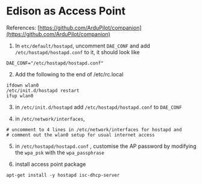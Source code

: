 # Edison as Access Point

References: [https://github.com/ArduPilot/companion](https://github.com/ArduPilot/companion)

1. In `etc/default/hostapd`, uncomment `DAE_CONF` and add `/etc/hostapd/hostapd.conf` to it, it should look like

```text
DAE_CONF="/etc/hostapd/hostapd.conf"
```

2. Add the following to the end of /etc/rc.local

```text
ifdown wlan0
/etc/init.d/hostapd restart
ifup wlan0
```

3. in `/etc/init.d/hostapd` add `/etc/hostapd/hostapd.conf` to `DAE_CONF`

4. in `/etc/network/interfaces`,

```text
# uncomment to 4 lines in /etc/network/interfaces for hostapd and 
# comment out the wlan0 setup for usual internet access
```

5. in `/etc/hostapd/hostapd.conf` , customise the AP password by modifying the `wpa_psk` with the `wpa_passphrase`

6. install access point package

```text
apt-get install -y hostapd isc-dhcp-server
```



